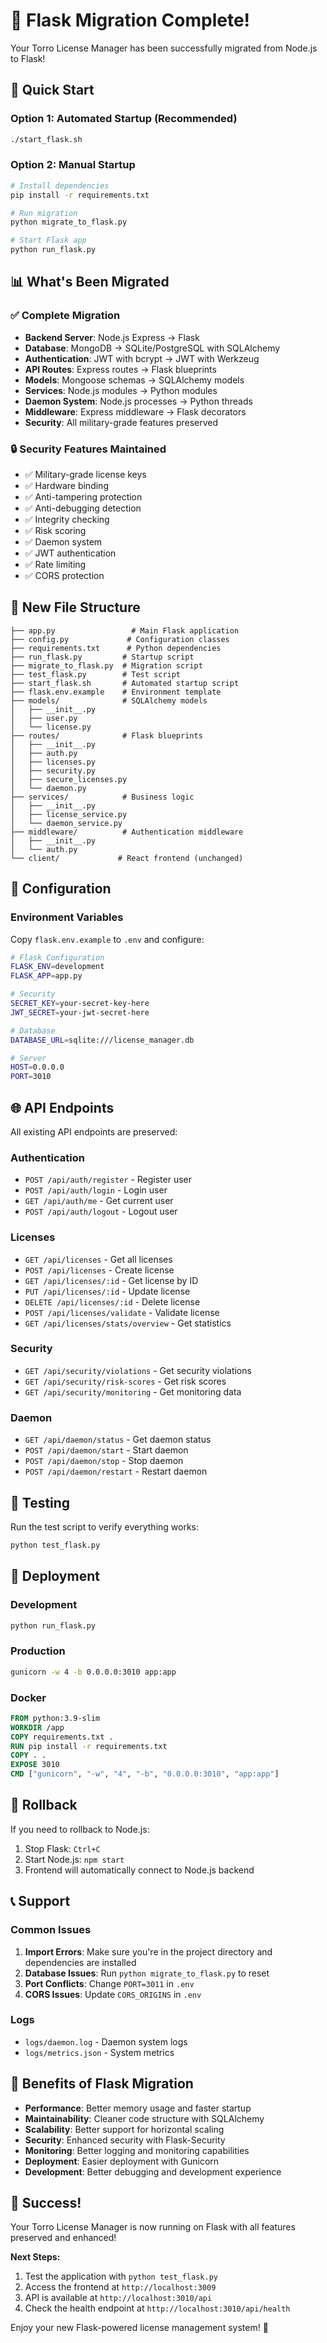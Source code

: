 # 🎉 Flask Migration Complete!

Your Torro License Manager has been successfully migrated from Node.js to Flask!

## 🚀 Quick Start

### Option 1: Automated Startup (Recommended)
```bash
./start_flask.sh
```

### Option 2: Manual Startup
```bash
# Install dependencies
pip install -r requirements.txt

# Run migration
python migrate_to_flask.py

# Start Flask app
python run_flask.py
```

## 📊 What's Been Migrated

### ✅ Complete Migration
- **Backend Server**: Node.js Express → Flask
- **Database**: MongoDB → SQLite/PostgreSQL with SQLAlchemy
- **Authentication**: JWT with bcrypt → JWT with Werkzeug
- **API Routes**: Express routes → Flask blueprints
- **Models**: Mongoose schemas → SQLAlchemy models
- **Services**: Node.js modules → Python modules
- **Daemon System**: Node.js processes → Python threads
- **Middleware**: Express middleware → Flask decorators
- **Security**: All military-grade features preserved

### 🔒 Security Features Maintained
- ✅ Military-grade license keys
- ✅ Hardware binding
- ✅ Anti-tampering protection
- ✅ Anti-debugging detection
- ✅ Integrity checking
- ✅ Risk scoring
- ✅ Daemon system
- ✅ JWT authentication
- ✅ Rate limiting
- ✅ CORS protection

## 📁 New File Structure

```
├── app.py                 # Main Flask application
├── config.py             # Configuration classes
├── requirements.txt      # Python dependencies
├── run_flask.py         # Startup script
├── migrate_to_flask.py  # Migration script
├── test_flask.py        # Test script
├── start_flask.sh       # Automated startup script
├── flask.env.example    # Environment template
├── models/              # SQLAlchemy models
│   ├── __init__.py
│   ├── user.py
│   └── license.py
├── routes/              # Flask blueprints
│   ├── __init__.py
│   ├── auth.py
│   ├── licenses.py
│   ├── security.py
│   ├── secure_licenses.py
│   └── daemon.py
├── services/            # Business logic
│   ├── __init__.py
│   ├── license_service.py
│   └── daemon_service.py
├── middleware/          # Authentication middleware
│   ├── __init__.py
│   └── auth.py
└── client/             # React frontend (unchanged)
```

## 🔧 Configuration

### Environment Variables
Copy `flask.env.example` to `.env` and configure:

```bash
# Flask Configuration
FLASK_ENV=development
FLASK_APP=app.py

# Security
SECRET_KEY=your-secret-key-here
JWT_SECRET=your-jwt-secret-here

# Database
DATABASE_URL=sqlite:///license_manager.db

# Server
HOST=0.0.0.0
PORT=3010
```

## 🌐 API Endpoints

All existing API endpoints are preserved:

### Authentication
- `POST /api/auth/register` - Register user
- `POST /api/auth/login` - Login user
- `GET /api/auth/me` - Get current user
- `POST /api/auth/logout` - Logout user

### Licenses
- `GET /api/licenses` - Get all licenses
- `POST /api/licenses` - Create license
- `GET /api/licenses/:id` - Get license by ID
- `PUT /api/licenses/:id` - Update license
- `DELETE /api/licenses/:id` - Delete license
- `POST /api/licenses/validate` - Validate license
- `GET /api/licenses/stats/overview` - Get statistics

### Security
- `GET /api/security/violations` - Get security violations
- `GET /api/security/risk-scores` - Get risk scores
- `GET /api/security/monitoring` - Get monitoring data

### Daemon
- `GET /api/daemon/status` - Get daemon status
- `POST /api/daemon/start` - Start daemon
- `POST /api/daemon/stop` - Stop daemon
- `POST /api/daemon/restart` - Restart daemon

## 🧪 Testing

Run the test script to verify everything works:

```bash
python test_flask.py
```

## 🚀 Deployment

### Development
```bash
python run_flask.py
```

### Production
```bash
gunicorn -w 4 -b 0.0.0.0:3010 app:app
```

### Docker
```dockerfile
FROM python:3.9-slim
WORKDIR /app
COPY requirements.txt .
RUN pip install -r requirements.txt
COPY . .
EXPOSE 3010
CMD ["gunicorn", "-w", "4", "-b", "0.0.0.0:3010", "app:app"]
```

## 🔄 Rollback

If you need to rollback to Node.js:

1. Stop Flask: `Ctrl+C`
2. Start Node.js: `npm start`
3. Frontend will automatically connect to Node.js backend

## 📞 Support

### Common Issues

1. **Import Errors**: Make sure you're in the project directory and dependencies are installed
2. **Database Issues**: Run `python migrate_to_flask.py` to reset
3. **Port Conflicts**: Change `PORT=3011` in `.env`
4. **CORS Issues**: Update `CORS_ORIGINS` in `.env`

### Logs
- `logs/daemon.log` - Daemon system logs
- `logs/metrics.json` - System metrics

## 🎯 Benefits of Flask Migration

- **Performance**: Better memory usage and faster startup
- **Maintainability**: Cleaner code structure with SQLAlchemy
- **Scalability**: Better support for horizontal scaling
- **Security**: Enhanced security with Flask-Security
- **Monitoring**: Better logging and monitoring capabilities
- **Deployment**: Easier deployment with Gunicorn
- **Development**: Better debugging and development experience

## 🎉 Success!

Your Torro License Manager is now running on Flask with all features preserved and enhanced!

**Next Steps:**
1. Test the application with `python test_flask.py`
2. Access the frontend at `http://localhost:3009`
3. API is available at `http://localhost:3010/api`
4. Check the health endpoint at `http://localhost:3010/api/health`

Enjoy your new Flask-powered license management system! 🚀
